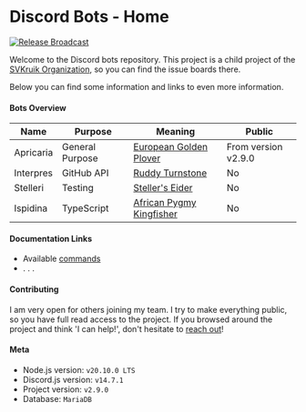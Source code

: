 # Discord Bots - Home

[![Release Broadcast](https://github.com/SVKruik-Organization/Discord-Bots/actions/workflows/broadcast.yml/badge.svg)](https://github.com/SVKruik-Organization/Discord-Bots/actions/workflows/broadcast.yml)

Welcome to the Discord bots repository. This project is a child project of the [SVKruik Organization](https://github.com/SVKruik-Organization), so you can find the issue boards there.

Below you can find some information and links to even more information.

#### Bots Overview

| Name | Purpose | Meaning | Public |
| - | - | - | - |
| Apricaria | General Purpose | [European Golden Plover](https://en.wikipedia.org/wiki/European_golden_plover) | From version v2.9.0 |
| Interpres | GitHub API | [Ruddy Turnstone](https://en.wikipedia.org/wiki/Ruddy_turnstone) | No |
| Stelleri | Testing | [Steller's Eider](https://en.wikipedia.org/wiki/Steller%27s_eider) | No |
| Ispidina | TypeScript | [African Pygmy Kingfisher](https://en.wikipedia.org/wiki/Ispidina) | No |

#### Documentation Links

- Available [commands](https://github.com/SVKruik-Organization/Discord-Bots/blob/main/Documentation/Commands.md)
- . . .

#### Contributing

I am very open for others joining my team. I try to make everything public, so you have full read access to the project. If you browsed around the project and think 'I can help!', don't hesitate to [reach out](mailto:sv.kruik@gmail.com?subject=SVKruik%20Organization%20Contributing&body=Please%20specify%20in%20what%20part%20of%20the%20infrastructure%20you%20would%20like%20to%20contribute.%0A%0AOr%20just%20ask%20for%20my%20other%20modes%20of%20communication%2C%20and%20we%20can%20link!)!

#### Meta

- Node.js version: `v20.10.0 LTS`
- Discord.js version: `v14.7.1`
- Project version: `v2.9.0`
- Database: `MariaDB`
